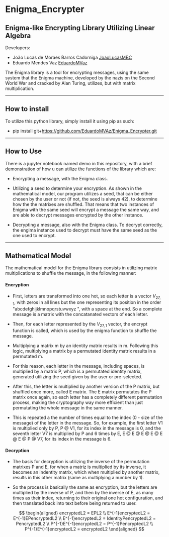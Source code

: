# Enigma_Encrypter
## Enigma-like Encrypting Library Utilizing Linear Algebra

Developers:

* João Lucas de Moraes Barros Cadorniga [JoaoLucasMBC](https://github.com/JoaoLucasMBC)  
* Eduardo Mendes Vaz [EduardoMVaz](https://github.com/EduardoMVAz)

The Enigma library is a tool for encrypting messages, using the same system that the Enigma machine, developed by the nazis on the Second World War and cracked by Alan Turing, utilizes, but with matrix multiplication.

---

## How to install

To utilize this python library, simply install it using pip as such:

* pip install git+https://github.com/EduardoMVAz/Enigma_Encrypter.git

---

## How to Use

There is a jupyter notebook named demo in this repository, with a brief demonstration of how u can utilize the functions of the library which are:

* Encrypting a message, with the Enigma class.

* Utilizing a seed to determine your encryption. As shown in the mathematical model, our program utilizes a seed, that can be either chosen by the user or not (if not, the seed is always 42), to determine how the the matrixes are shuffled. That means that two instances of Enigma with the same seed will encrypt a message the same way, and are able to decrypt messages encrypted by the other instance.

* Decrypting a message, also with the Enigma class. To decrypt correctly, the engima instance used to decrypt must have the same seed as the one used to encrypt.

---

## Mathematical Model

The mathematical model for the Enigma library consists in utilizing matrix multiplications to shuffle the message, in the following manner: 

#### Encryption

* First, letters are transformed into one hot, so each letter is a vector $V_{27,1}$, with zeros in all lines but the one representing its position in the order "abcdefghijklmnopqrstuvwxyz ", with a space at the end. So a complete message is a matrix with the concatanated vectors of each letter.

* Then, for each letter represented by the $V_{27,1}$ vector, the encrypt function is called, which is used by the enigma function to shuffle the message.

* Multiplying a matrix m by an identity matrix results in m. Following this logic, multiplying a matrix by a permutated identity matrix results in a permutated m. 

* For this reason, each letter in the message, including spaces, is multiplied by a matrix P, which is a permutated identity matrix, generated utilizing the seed given by the user or pre-selected. 

* After this, the letter is multiplied by another version of the P matrix, but shuffled once more, called E matrix. The E matrix permutates the P matrix once again, so each letter has a completely different permutation process, making the cryptography way more efficient than just permutating the whole message in the same manner.

* This is repeated a the number of times equal to the index (0 - size of the message) of the letter in the message. So, for example, the first letter V1 is multiplied only by P, P @ V1, for its index in the message is 0, and the seventh letter V7 is multiplied by P and 6 times by E, E @ E @ E @ E @ E @ E @ P @ V7, for its index in the message is 6.

#### Decryption

* The basis for decryption is utilizing the inverse of the permutation matrixes P and E, for when a matriz is multiplied by its inverse, it becomes an indentity matrix, which when multiplied by another matrix, results in this other matrix (same as multiplying a number by 1).

* So the process is basically the same as encryption, but the letters are multiplied by the inverse of P, and then by the inverse of E, as many times as their index, returning to their original one hot configuration, and then translated back into text before being returned to user.

$$
\begin{aligned}
encryptedL2 = EPL2 \\
E^{-1}encryptedL2 = E^{-1}EPencryptedL2 \\
E^{-1}encryptedL2 = IdentityPencryptedL2 = PencryptedL2 \\
P^{-1}E^{-1}encryptedL2 = P^{-1}PencryptedL2 \\
P^{-1}E^{-1}encryptedL2 = encryptedL2
\end{aligned}
$$
